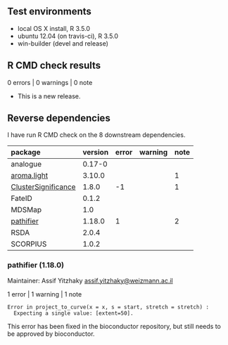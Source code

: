 ## Test environments
* local OS X install, R 3.5.0
* ubuntu 12.04 (on travis-ci), R 3.5.0
* win-builder (devel and release)

## R CMD check results

0 errors | 0 warnings | 0 note

* This is a new release.

## Reverse dependencies

I have run R CMD check on the 8 downstream dependencies.

|package                                                       |version |error |warning |note |
|:-------------------------------------------------------------|:-------|:-----|:-------|:----|
|analogue                                                      |0.17-0  |      |        |     |
|[aroma.light](revdep/problems.md#aromalight)                  |3.10.0  |      |        |1    |
|[ClusterSignificance](revdep/problems.md#clustersignificance) |1.8.0   |-1    |        |1    |
|FateID                                                        |0.1.2   |      |        |     |
|MDSMap                                                        |1.0     |      |        |     |
|[pathifier](revdep/problems.md#pathifier)                     |1.18.0  |1     |        |2    |
|RSDA                                                          |2.0.4   |      |        |     |
|SCORPIUS                                                      |1.0.2   |      |        |     |


### pathifier (1.18.0)
Maintainer: Assif Yitzhaky <assif.yitzhaky@weizmann.ac.il>

1 error  | 1 warning  | 1 note 

```
Error in project_to_curve(x = x, s = start, stretch = stretch) : 
  Expecting a single value: [extent=50].
```

This error has been fixed in the bioconductor repository, but 
still needs to be approved by bioconductor.
